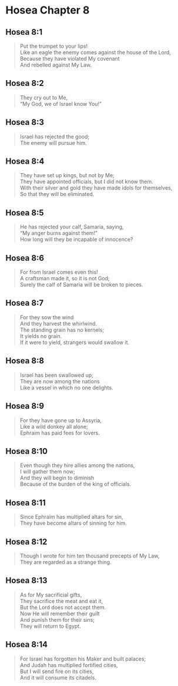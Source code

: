# Hosea Chapter 8

## Hosea 8:1

> Put the trumpet to your lips!  
> Like an eagle the enemy comes against the house of the Lord,  
> Because they have violated My covenant  
> And rebelled against My Law.

## Hosea 8:2

> They cry out to Me,  
> “My God, we of Israel know You!”

## Hosea 8:3

> Israel has rejected the good;  
> The enemy will pursue him.

## Hosea 8:4

> They have set up kings, but not by Me;  
> They have appointed officials, but I did not know them.  
> With their silver and gold they have made idols for themselves,  
> So that they will be eliminated.

## Hosea 8:5

> He has rejected your calf, Samaria, saying,  
> “My anger burns against them!”  
> How long will they be incapable of innocence?

## Hosea 8:6

> For from Israel comes even this!  
> A craftsman made it, so it is not God;  
> Surely the calf of Samaria will be broken to pieces.

## Hosea 8:7

> For they sow the wind  
> And they harvest the whirlwind.  
> The standing grain has no kernels;  
> It yields no grain.  
> If it were to yield, strangers would swallow it.

## Hosea 8:8

> Israel has been swallowed up;  
> They are now among the nations  
> Like a vessel in which no one delights.

## Hosea 8:9

> For they have gone up to Assyria,  
> Like a wild donkey all alone;  
> Ephraim has paid fees for lovers.

## Hosea 8:10

> Even though they hire allies among the nations,  
> I will gather them now;  
> And they will begin to diminish  
> Because of the burden of the king of officials.

## Hosea 8:11

> Since Ephraim has multiplied altars for sin,  
> They have become altars of sinning for him.

## Hosea 8:12

> Though I wrote for him ten thousand precepts of My Law,  
> They are regarded as a strange thing.

## Hosea 8:13

> As for My sacrificial gifts,  
> They sacrifice the meat and eat it,  
> But the Lord does not accept them.  
> Now He will remember their guilt  
> And punish them for their sins;  
> They will return to Egypt.

## Hosea 8:14

> For Israel has forgotten his Maker and built palaces;  
> And Judah has multiplied fortified cities,  
> But I will send fire on its cities,  
> And it will consume its citadels.
